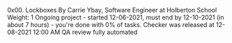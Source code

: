 0x00. Lockboxes
 By Carrie Ybay, Software Engineer at Holberton School
 Weight: 1
 Ongoing project - started 12-06-2021, must end by 12-10-2021 (in about 7 hours) - you're done with 0% of tasks.
 Checker was released at 12-08-2021 12:00 AM
 QA review fully automated